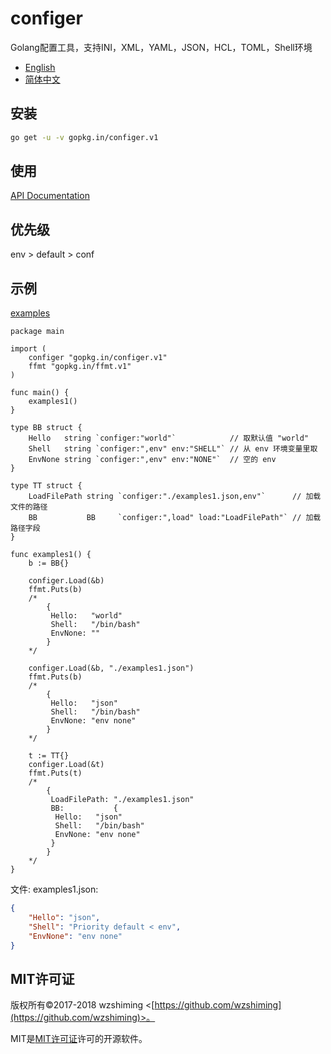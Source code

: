 # configer
Golang配置工具，支持INI，XML，YAML，JSON，HCL，TOML，Shell环境

 - [English](./README.md)
 - [简体中文](./README_cn.md)

## 安装
``` bash
go get -u -v gopkg.in/configer.v1
```

## 使用

[API Documentation](http://godoc.org/gopkg.in/ffmt.v1)

## 优先级 
env > default > conf

## 示例

[examples](./examples/main.go)

``` golang
package main

import (
	configer "gopkg.in/configer.v1"
	ffmt "gopkg.in/ffmt.v1"
)

func main() {
	examples1()
}

type BB struct {
	Hello   string `configer:"world"`            // 取默认值 "world"
	Shell   string `configer:",env" env:"SHELL"` // 从 env 环境变量里取
	EnvNone string `configer:",env" env:"NONE"`  // 空的 env
}

type TT struct {
	LoadFilePath string `configer:"./examples1.json,env"`      // 加载文件的路径
	BB           BB     `configer:",load" load:"LoadFilePath"` // 加载路径字段
}

func examples1() {
	b := BB{}

	configer.Load(&b)
	ffmt.Puts(b)
	/*
		{
		 Hello:   "world"
		 Shell:   "/bin/bash"
		 EnvNone: ""
		}
	*/

	configer.Load(&b, "./examples1.json")
	ffmt.Puts(b)
	/*
		{
		 Hello:   "json"
		 Shell:   "/bin/bash"
		 EnvNone: "env none"
		}
	*/

	t := TT{}
	configer.Load(&t)
	ffmt.Puts(t)
	/*
		{
		 LoadFilePath: "./examples1.json"
		 BB:           {
		  Hello:   "json"
		  Shell:   "/bin/bash"
		  EnvNone: "env none"
		 }
		}
	*/
}

```

文件: examples1.json:

``` json
{
    "Hello": "json",
    "Shell": "Priority default < env",
    "EnvNone": "env none"
}
```

## MIT许可证

版权所有©2017-2018 wzshiming <[https://github.com/wzshiming](https://github.com/wzshiming)>。

MIT是[MIT许可证](https://opensource.org/licenses/MIT)许可的开源软件。
